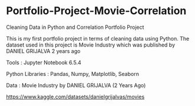 # Portfolio-Project-Movie-Correlation
Cleaning Data in Python and Correlation Portfolio Project

This is my first portfolio project in terms of cleaning data using Python. The dataset used in this project is Movie Industry which was published by DANIEL GRIJALVA 2 years ago

Tools : Jupyter Notebook 6.5.4

Python Libraries : Pandas, Numpy, Matplotlib, Seaborn

Data : Movie Industry by DANIEL GRIJALVA (2 Years Ago) 

https://www.kaggle.com/datasets/danielgrijalvas/movies
